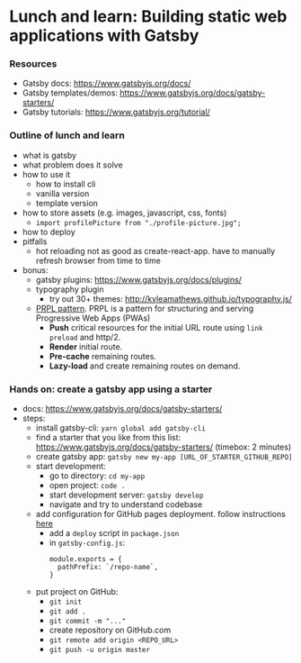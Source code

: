 # Lunch and learn: Building static web applications with Gatsby

### Resources
- Gatsby docs: https://www.gatsbyjs.org/docs/
- Gatsby templates/demos: https://www.gatsbyjs.org/docs/gatsby-starters/
- Gatsby tutorials: https://www.gatsbyjs.org/tutorial/

### Outline of lunch and learn
- what is gatsby
- what problem does it solve
- how to use it
  - how to install cli
  - vanilla version
  - template version
- how to store assets (e.g. images, javascript, css, fonts)
  - `import profilePicture from "./profile-picture.jpg";`
- how to deploy 
- pitfalls
  - hot reloading not as good as create-react-app. have to manually refresh browser from time to time
- bonus:
  - gatsby plugins: https://www.gatsbyjs.org/docs/plugins/
  - typography plugin
    - try out 30+ themes: http://kyleamathews.github.io/typography.js/
  - [PRPL pattern](https://www.gatsbyjs.org/docs/prpl-pattern/). PRPL is a pattern for structuring and serving Progressive Web Apps (PWAs)
    - **Push** critical resources for the initial URL route using `link preload` and http/2.
    - **Render** initial route.
    - **Pre-cache** remaining routes.
    - **Lazy-load** and create remaining routes on demand.


### Hands on: create a gatsby app using a starter
  - docs: https://www.gatsbyjs.org/docs/gatsby-starters/
  - steps:
    - install gatsby-cli: `yarn global add gatsby-cli`
    - find a starter that you like from this list: https://www.gatsbyjs.org/docs/gatsby-starters/ (timebox: 2 minutes)
    - create gatsby app: `gatsby new my-app [URL_OF_STARTER_GITHUB_REPO]`
    - start development:
      - go to directory: `cd my-app`
      - open project: `code .`
      - start development server: `gatsby develop`
      - navigate and try to understand codebase
    - add configuration for GitHub pages deployment. follow instructions [here](https://www.gatsbyjs.org/docs/deploy-gatsby/#use-the-npm-package-code-classlanguage-textgh-pagescode-for-deploying)
      - add a `deploy` script in `package.json`
      - in `gatsby-config.js`:
        ```
        module.exports = {
          pathPrefix: `/repo-name`,
        }
        ```
    - put project on GitHub:
      - `git init`
      - `git add .`
      - `git commit -m "..."`
      - create repository on GitHub.com
      - `git remote add origin <REPO_URL>`
      - `git push -u origin master`